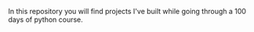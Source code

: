 In this repository you will find projects I've built while going through a 100 days of python course.